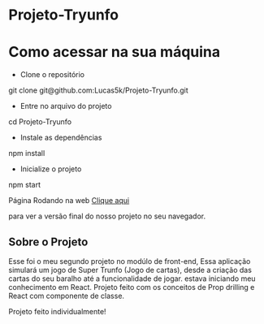 # Projeto-Tryunfo

<h1>Como acessar na sua máquina</h1>

- Clone o repositório
<p> git clone git@github.com:Lucas5k/Projeto-Tryunfo.git</p>

- Entre no arquivo do projeto
<p>cd Projeto-Tryunfo</p>

- Instale as dependências
<p>npm install</p>

- Inicialize o projeto
<p>npm start</p>

Página Rodando na web
<a href="https://projeto-tryunfo-umber.vercel.app/">Clique aqui</a>
<p>para ver a versão final do nosso projeto no seu navegador.</p>

<h2>Sobre o Projeto</h2>
<p>Esse foi o meu segundo projeto no modúlo de front-end, Essa aplicação simulará um jogo de Super Trunfo (Jogo de cartas), desde a criação das cartas do seu baralho até a funcionalidade de jogar. estava iniciando meu conhecimento em React.
Projeto feito com os conceitos de Prop drilling e React com componente de classe.</p>


Projeto feito individualmente!
